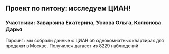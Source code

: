 ## Проект по питону: исследуем ЦИАН!
### Участники: Заварзина Екатерина, Ускова Ольга, Колюнова Дарья 
Парсинг: мы собрали данные с ЦИАН об однокомнатных квартирах для продажи в Москве. Получился датасет из 8229 наблюдений
